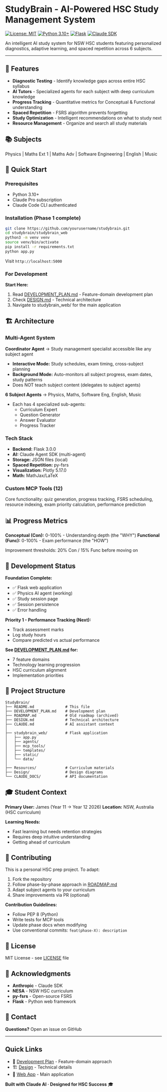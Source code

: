 # StudyBrain - AI-Powered HSC Study Management System

[![License: MIT](https://img.shields.io/badge/License-MIT-blue.svg)](LICENSE)
[![Python 3.10+](https://img.shields.io/badge/python-3.10+-blue.svg)](https://www.python.org/downloads/)
[![Flask](https://img.shields.io/badge/Flask-3.0.0-green.svg)](https://flask.palletsprojects.com/)
[![Claude SDK](https://img.shields.io/badge/Claude%20SDK-latest-purple.svg)](https://github.com/anthropics/claude-agent-sdk-python)

An intelligent AI study system for NSW HSC students featuring personalized diagnostics, adaptive learning, and spaced repetition across 6 subjects.

---

## 🎯 Features

- **Diagnostic Testing** - Identify knowledge gaps across entire HSC syllabus
- **AI Tutors** - Specialized agents for each subject with deep curriculum knowledge
- **Progress Tracking** - Quantitative metrics for Conceptual & Functional understanding
- **Spaced Repetition** - FSRS algorithm prevents forgetting
- **Study Optimization** - Intelligent recommendations on what to study next
- **Resource Management** - Organize and search all study materials

## 📚 Subjects

Physics | Maths Ext 1 | Maths Adv | Software Engineering | English | Music

## 🚀 Quick Start

### Prerequisites
- Python 3.10+
- Claude Pro subscription
- Claude Code CLI authenticated

### Installation (Phase 1 complete)

```bash
git clone https://github.com/yourusername/studybrain.git
cd studybrain/studybrain_web
python3 -m venv venv
source venv/bin/activate
pip install -r requirements.txt
python app.py
```

Visit `http://localhost:5000`

### For Development

**Start Here:**
1. Read [DEVELOPMENT_PLAN.md](DEVELOPMENT_PLAN.md) - Feature-domain development plan
2. Check [DESIGN.md](DESIGN.md) - Technical architecture
3. Navigate to studybrain_web/ for the main application

## 🏗️ Architecture

### Multi-Agent System

**Coordinator Agent** → Study management specialist accessible like any subject agent
- **Interactive Mode:** Study schedules, exam timing, cross-subject planning
- **Background Mode:** Auto-monitors all subject progress, exam dates, study patterns
- Does NOT teach subject content (delegates to subject agents)

**6 Subject Agents** → Physics, Maths, Software Eng, English, Music
- Each has 4 specialized sub-agents:
  - Curriculum Expert
  - Question Generator
  - Answer Evaluator
  - Progress Tracker

### Tech Stack

- **Backend:** Flask 3.0.0
- **AI:** Claude Agent SDK (multi-agent)
- **Storage:** JSON files (local)
- **Spaced Repetition:** py-fsrs
- **Visualization:** Plotly 5.17.0
- **Math:** MathJax/LaTeX

### Custom MCP Tools (12)

Core functionality: quiz generation, progress tracking, FSRS scheduling, resource indexing, exam priority calculation, performance prediction

## 📊 Progress Metrics

**Conceptual (Con):** 0-100% - Understanding depth (the "WHY")
**Functional (Func):** 0-100% - Exam performance (the "HOW")

Improvement thresholds: 20% Con / 15% Func before moving on

## 🎯 Development Status

**Foundation Complete:**
- ✅ Flask web application
- ✅ Physics AI agent (working)
- ✅ Study session page
- ✅ Session persistence
- ✅ Error handling

**Priority 1 - Performance Tracking (Next):**
- Track assessment marks
- Log study hours
- Compare predicted vs actual performance

**See [DEVELOPMENT_PLAN.md](DEVELOPMENT_PLAN.md) for:**
- 7 feature domains
- Technology learning progression
- HSC curriculum alignment
- Implementation priorities

## 📂 Project Structure

```
StudyBrain/
├── README.md              # This file
├── DEVELOPMENT_PLAN.md    # Development plan
├── ROADMAP.md             # Old roadmap (archived)
├── DESIGN.md              # Technical architecture
├── CLAUDE.md              # AI assistant context
│
├── studybrain_web/        # Flask application
│   ├── app.py
│   ├── agents/
│   ├── mcp_tools/
│   ├── templates/
│   ├── static/
│   └── data/
│
├── Resources/             # Curriculum materials
├── Design/                # Design diagrams
└── CLAUDE_DOCS/           # API documentation
```

## 🎓 Student Context

**Primary User:** James (Year 11 → Year 12 2026)
**Location:** NSW, Australia (HSC curriculum)

**Learning Needs:**
- Fast learning but needs retention strategies
- Requires deep intuitive understanding
- Getting ahead of curriculum

## 🤝 Contributing

This is a personal HSC prep project. To adapt:

1. Fork the repository
2. Follow phase-by-phase approach in [ROADMAP.md](ROADMAP.md)
3. Adapt subject agents to your curriculum
4. Share improvements via PR (optional)

**Contribution Guidelines:**
- Follow PEP 8 (Python)
- Write tests for MCP tools
- Update phase docs when modifying
- Use conventional commits: `feat(phase-X): description`

## 📝 License

MIT License - see [LICENSE](LICENSE) file

## 🙏 Acknowledgments

- **Anthropic** - Claude SDK
- **NESA** - NSW HSC curriculum
- **py-fsrs** - Open-source FSRS
- **Flask** - Python web framework

## 📧 Contact

**Questions?** Open an issue on GitHub

---

## Quick Links

- 📖 [Development Plan](DEVELOPMENT_PLAN.md) - Feature-domain approach
- 🏗️ [Design](DESIGN.md) - Technical details
- 🚀 [Web App](studybrain_web/) - Main application

**Built with Claude AI · Designed for HSC Success** 🎓
